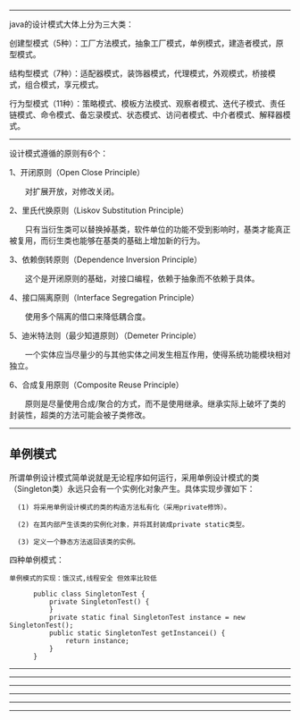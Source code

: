 ----------------------------------------------------------------------------------------------------------------------------------------

java的设计模式大体上分为三大类：

创建型模式（5种）：工厂方法模式，抽象工厂模式，单例模式，建造者模式，原型模式。

结构型模式（7种）：适配器模式，装饰器模式，代理模式，外观模式，桥接模式，组合模式，享元模式。

行为型模式（11种）：策略模式、模板方法模式、观察者模式、迭代子模式、责任链模式、命令模式、备忘录模式、状态模式、访问者模式、中介者模式、解释器模式。

----------------------------------------------------------------------------------------------------------------------------------------

设计模式遵循的原则有6个：

1、开闭原则（Open Close Principle）

　　对扩展开放，对修改关闭。

2、里氏代换原则（Liskov Substitution Principle）

　　只有当衍生类可以替换掉基类，软件单位的功能不受到影响时，基类才能真正被复用，而衍生类也能够在基类的基础上增加新的行为。

3、依赖倒转原则（Dependence Inversion Principle）

　　这个是开闭原则的基础，对接口编程，依赖于抽象而不依赖于具体。

4、接口隔离原则（Interface Segregation Principle）

　　使用多个隔离的借口来降低耦合度。

5、迪米特法则（最少知道原则）（Demeter Principle）

　　一个实体应当尽量少的与其他实体之间发生相互作用，使得系统功能模块相对独立。

6、合成复用原则（Composite Reuse Principle）

　　原则是尽量使用合成/聚合的方式，而不是使用继承。继承实际上破坏了类的封装性，超类的方法可能会被子类修改。

----------------------------------------------------------------------------------------------------------------------------------------

单例模式
--
所谓单例设计模式简单说就是无论程序如何运行，采用单例设计模式的类（Singleton类）永远只会有一个实例化对象产生。具体实现步骤如下：

      (1) 将采用单例设计模式的类的构造方法私有化（采用private修饰）。

      (2) 在其内部产生该类的实例化对象，并将其封装成private static类型。

      (3) 定义一个静态方法返回该类的实例。
      
四种单例模式：

    单例模式的实现：饿汉式,线程安全 但效率比较低  
     
          public class SingletonTest {   
              private SingletonTest() {   
              }   
              private static final SingletonTest instance = new SingletonTest();   
              public static SingletonTest getInstancei() {   
                  return instance;   
              }   
          } 


------------------------------------------------------------------------------------------------------------------------------------------


------------------------------------------------------------------------------------------------------------------------------------------



------------------------------------------------------------------------------------------------------------------------------------------



------------------------------------------------------------------------------------------------------------------------------------------



------------------------------------------------------------------------------------------------------------------------------------------


------------------------------------------------------------------------------------------------------------------------------------------

